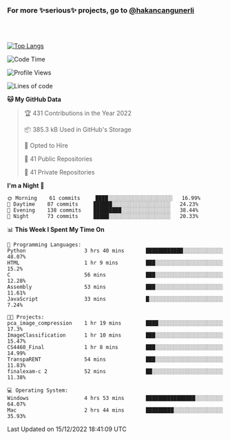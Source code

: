 ### For more ✨serious✨ projects, go to [@hakancangunerli](https://github.com/hakancangunerli)

<br>
<br>



[![Top Langs](https://github-readme-stats.vercel.app/api/top-langs/?username=63616e&layout=compact&hide=tex,html,shell,assembly,C&langs_count=6&exclude_repo=2015-csharp)](https://github.com/anuraghazra/github-readme-stats)


<!--START_SECTION:waka-->
![Code Time](http://img.shields.io/badge/Code%20Time-361%20hrs%2032%20mins-blue)

![Profile Views](http://img.shields.io/badge/Profile%20Views-0-blue)

![Lines of code](https://img.shields.io/badge/From%20Hello%20World%20I%27ve%20Written-1%20Million%20lines%20of%20code-blue)

**🐱 My GitHub Data** 

> 🏆 431 Contributions in the Year 2022
 > 
> 📦 385.3 kB Used in GitHub's Storage 
 > 
> 💼 Opted to Hire
 > 
> 📜 41 Public Repositories 
 > 
> 🔑 41 Private Repositories  
 > 
**I'm a Night 🦉** 

```text
🌞 Morning    61 commits     ████░░░░░░░░░░░░░░░░░░░░░   16.99% 
🌆 Daytime    87 commits     ██████░░░░░░░░░░░░░░░░░░░   24.23% 
🌃 Evening    138 commits    █████████░░░░░░░░░░░░░░░░   38.44% 
🌙 Night      73 commits     █████░░░░░░░░░░░░░░░░░░░░   20.33%

```


📊 **This Week I Spent My Time On** 

```text
💬 Programming Languages: 
Python                   3 hrs 40 mins       ████████████░░░░░░░░░░░░░   48.07% 
HTML                     1 hr 9 mins         ███░░░░░░░░░░░░░░░░░░░░░░   15.2% 
C                        56 mins             ███░░░░░░░░░░░░░░░░░░░░░░   12.28% 
Assembly                 53 mins             ███░░░░░░░░░░░░░░░░░░░░░░   11.61% 
JavaScript               33 mins             █░░░░░░░░░░░░░░░░░░░░░░░░   7.24%

🐱‍💻 Projects: 
pca_image_compression    1 hr 19 mins        ████░░░░░░░░░░░░░░░░░░░░░   17.3% 
ImageClassification      1 hr 10 mins        ███░░░░░░░░░░░░░░░░░░░░░░   15.47% 
CS4460_Final             1 hr 8 mins         ███░░░░░░░░░░░░░░░░░░░░░░   14.99% 
TranspaRENT              54 mins             ███░░░░░░░░░░░░░░░░░░░░░░   11.83% 
finalexam-c 2            52 mins             ██░░░░░░░░░░░░░░░░░░░░░░░   11.38%

💻 Operating System: 
Windows                  4 hrs 53 mins       ████████████████░░░░░░░░░   64.07% 
Mac                      2 hrs 44 mins       █████████░░░░░░░░░░░░░░░░   35.93%

```


 Last Updated on 15/12/2022 18:41:09 UTC
<!--END_SECTION:waka-->



